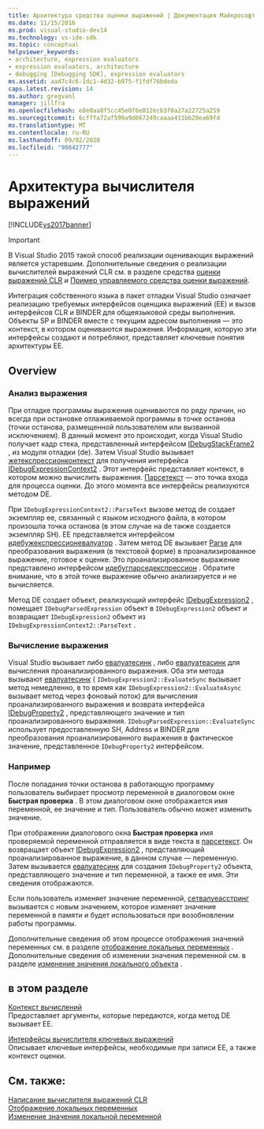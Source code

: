 ```yaml
---
title: Архитектура средства оценки выражений | Документация Майкрософт
ms.date: 11/15/2016
ms.prod: visual-studio-dev14
ms.technology: vs-ide-sdk
ms.topic: conceptual
helpviewer_keywords:
- architecture, expression evaluators
- expression evaluators, architecture
- debugging [Debugging SDK], expression evaluators
ms.assetid: aad7c4c6-1dc1-4d32-b975-f1fdf76bdeda
caps.latest.revision: 14
ms.author: gregvanl
manager: jillfra
ms.openlocfilehash: e8e0aa8f5cc45e0f6e012ecb3f0a27a22725a259
ms.sourcegitcommit: 6cfffa72af599a9d667249caaaa411bb28ea69fd
ms.translationtype: MT
ms.contentlocale: ru-RU
ms.lasthandoff: 09/02/2020
ms.locfileid: "90842777"
---
```

# <a name="expression-evaluator-architecture"></a>Архитектура вычислителя выражений
[!INCLUDE[vs2017banner](../../includes/vs2017banner.md)]

> [!IMPORTANT]
> В Visual Studio 2015 такой способ реализации оценивающих выражений является устаревшим. Дополнительные сведения о реализации вычислителей выражений CLR см. в разделе средства [оценки выражений CLR](https://github.com/Microsoft/ConcordExtensibilitySamples/wiki/CLR-Expression-Evaluators) и [Пример управляемого средства оценки выражений](https://github.com/Microsoft/ConcordExtensibilitySamples/wiki/Managed-Expression-Evaluator-Sample).  
  
 Интеграция собственного языка в пакет отладки Visual Studio означает реализацию требуемых интерфейсов оценщика выражений (EE) и вызов интерфейсов CLR и BINDER для общеязыковой среды выполнения. Объекты SP и BINDER вместе с текущим адресом выполнения — это контекст, в котором оцениваются выражения. Информация, которую эти интерфейсы создают и потребляют, представляет ключевые понятия архитектуры EE.  
  
## <a name="overview"></a>Overview  
  
### <a name="parsing-the-expression"></a>Анализ выражения  
 При отладке программы выражения оцениваются по ряду причин, но всегда при остановке отлаживаемой программы в точке останова (точки останова, размещенной пользователем или вызванной исключением). В данный момент это происходит, когда Visual Studio получает кадр стека, представленный интерфейсом [IDebugStackFrame2](../../extensibility/debugger/reference/idebugstackframe2.md) , из модуля отладки (de). Затем Visual Studio вызывает [жетекспрессионконтекст](../../extensibility/debugger/reference/idebugstackframe2-getexpressioncontext.md) для получения интерфейса [IDebugExpressionContext2](../../extensibility/debugger/reference/idebugexpressioncontext2.md) . Этот интерфейс представляет контекст, в котором можно вычислить выражения. [Парсетекст](../../extensibility/debugger/reference/idebugexpressioncontext2-parsetext.md) — это точка входа для процесса оценки. До этого момента все интерфейсы реализуются методом DE.  
  
 При `IDebugExpressionContext2::ParseText` вызове метод de создает экземпляр ee, связанный с языком исходного файла, в котором произошла точка останова (в этом случае на de также создается экземпляр SH). EE представляется интерфейсом [идебужекспрессионевалуатор](../../extensibility/debugger/reference/idebugexpressionevaluator.md) . Затем метод DE вызывает [Parse](../../extensibility/debugger/reference/idebugexpressionevaluator-parse.md) для преобразования выражения (в текстовой форме) в проанализированное выражение, готовое к оценке. Это проанализированное выражение представлено интерфейсом [идебугпарседекспрессион](../../extensibility/debugger/reference/idebugparsedexpression.md) . Обратите внимание, что в этой точке выражение обычно анализируется и не вычисляется.  
  
 Метод DE создает объект, реализующий интерфейс [IDebugExpression2](../../extensibility/debugger/reference/idebugexpression2.md) , помещает `IDebugParsedExpression` объект в `IDebugExpression2` объект и возвращает `IDebugExpression2` объект из `IDebugExpressionContext2::ParseText` .  
  
### <a name="evaluating-the-expression"></a>Вычисление выражения  
 Visual Studio вызывает либо [евалуатесинк](../../extensibility/debugger/reference/idebugexpression2-evaluatesync.md) , либо [евалуатеасинк](../../extensibility/debugger/reference/idebugexpression2-evaluateasync.md) для вычисления проанализированного выражения. Оба эти метода вызывают [евалуатесинк](../../extensibility/debugger/reference/idebugparsedexpression-evaluatesync.md) ( `IDebugExpression2::EvaluateSync` вызывает метод немедленно, в то время как `IDebugExpression2::EvaluateAsync` вызывает метод через фоновый поток) для вычисления проанализированного выражения и возврата интерфейса [IDebugProperty2](../../extensibility/debugger/reference/idebugproperty2.md) , представляющего значение и тип проанализированного выражения. `IDebugParsedExpression::EvaluateSync` использует предоставленную SH, Address и BINDER для преобразования проанализированного выражения в фактическое значение, представленное `IDebugProperty2` интерфейсом.  
  
### <a name="for-example"></a>Например  
 После попадания точки останова в работающую программу пользователь выбирает просмотр переменной в диалоговом окне **Быстрая проверка** . В этом диалоговом окне отображается имя переменной, ее значение и тип. Пользователь обычно может изменить значение.  
  
 При отображении диалогового окна **Быстрая проверка** имя проверяемой переменной отправляется в виде текста в [парсетекст](../../extensibility/debugger/reference/idebugexpressioncontext2-parsetext.md). Он возвращает объект [IDebugExpression2](../../extensibility/debugger/reference/idebugexpression2.md) , представляющий проанализированное выражение, в данном случае — переменную. Затем вызывается [евалуатесинк](../../extensibility/debugger/reference/idebugexpression2-evaluatesync.md) для создания `IDebugProperty2` объекта, представляющего значение и тип переменной, а также ее имя. Эти сведения отображаются.  
  
 Если пользователь изменяет значение переменной, [сетвалуеасстринг](../../extensibility/debugger/reference/idebugproperty2-setvalueasstring.md) вызывается с новым значением, которое изменяет значение переменной в памяти и будет использоваться при возобновлении работы программы.  
  
 Дополнительные сведения об этом процессе отображения значений переменных см. в разделе [отображение локальных переменных](../../extensibility/debugger/displaying-locals.md) . Дополнительные сведения об изменении значения переменной см. в разделе [изменение значения локального объекта](../../extensibility/debugger/changing-the-value-of-a-local.md) .  
  
## <a name="in-this-section"></a>в этом разделе  
 [Контекст вычислений](../../extensibility/debugger/evaluation-context.md)  
 Предоставляет аргументы, которые передаются, когда метод DE вызывает EE.  
  
 [Интерфейсы вычислителя ключевых выражений](../../extensibility/debugger/key-expression-evaluator-interfaces.md)  
 Описывает ключевые интерфейсы, необходимые при записи EE, а также контекст оценки.  
  
## <a name="see-also"></a>См. также:  
 [Написание вычислителя выражений CLR](../../extensibility/debugger/writing-a-common-language-runtime-expression-evaluator.md)   
 [Отображение локальных переменных](../../extensibility/debugger/displaying-locals.md)   
 [Изменение значения локальной переменной](../../extensibility/debugger/changing-the-value-of-a-local.md)
